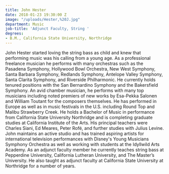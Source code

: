 ```yaml
---
title: John Hester
date: 2018-01-23 19:30:00 Z
image: "/uploads/Hester,%20J.jpg"
department: Music
job-title: 'Adjunct Faculty, String '
degrees:
- B.M., California State University, Northridge
---
```


John Hester started loving the string bass as child and knew that performing music was his calling from a young age. As a professional freelance musician he performs with many orchestras such as the Pasadena Symphony, Hollywood Bowl Orchestra, New West Symphony, Santa Barbara Symphony, Redlands Symphony, Antelope Valley Symphony, Santa Clarita Symphony, and Riverside Philharmonic. He currently holds tenured positions with the San Bernardino Symphony and the Bakersfield Symphony. An avid chamber musician, he performs with many top musicians including noted premiers of new works by Esa-Pekka Salonen and William Toutant for the composers themselves. He has performed in Europe as well as in music festivals in the U.S. including Round Top and Malibu Strawberry Creek. He holds a Bachelor of Music in performance from California State University Northridge and is completing graduate studies at California Institute of the Arts. His principal teachers were Charles Siani, Ed Meares, Peter Rofé, and further studies with Julius Levine. John maintains an active studio and has trained aspiring artists for international television performances with Disney's Young Musicians Symphony Orchestra as well as working with students at the Idyllwild Arts Academy. As an adjunct faculty member he currently teaches string bass at Pepperdine University, California Lutheran University, and The Master’s University. He also taught as adjunct faculty at California State University at Northridge for a number of years.